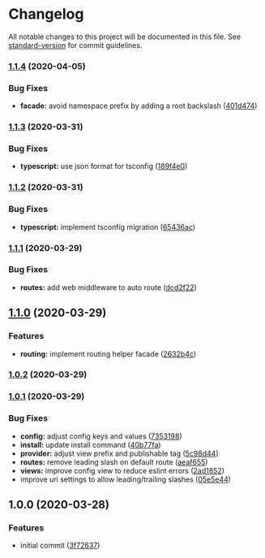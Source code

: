 # Changelog

All notable changes to this project will be documented in this file. See [standard-version](https://github.com/conventional-changelog/standard-version) for commit guidelines.

### [1.1.4](https://github.com/m2sd/laravel-nuxt/compare/v1.1.3...v1.1.4) (2020-04-05)


### Bug Fixes

* **facade:** avoid namespace prefix by adding a root backslash ([401d474](https://github.com/m2sd/laravel-nuxt/commit/401d47490014ab00f1885b9ae8abfb17075d7de8))

### [1.1.3](https://github.com/m2sd/laravel-nuxt/compare/v1.1.2...v1.1.3) (2020-03-31)


### Bug Fixes

* **typescript:** use json format for tsconfig ([189f4e0](https://github.com/m2sd/laravel-nuxt/commit/189f4e02067c900ce7d86328d0228a62e918a563))

### [1.1.2](https://github.com/m2sd/laravel-nuxt/compare/v1.1.1...v1.1.2) (2020-03-31)


### Bug Fixes

* **typescript:** implement tsconfig migration ([65436ac](https://github.com/m2sd/laravel-nuxt/commit/65436ac412e270ac1b7220e1c9021ac02d87cb77))

### [1.1.1](https://github.com/m2sd/laravel-nuxt/compare/v1.1.0...v1.1.1) (2020-03-29)


### Bug Fixes

* **routes:** add web middleware to auto route ([dcd2f22](https://github.com/m2sd/laravel-nuxt/commit/dcd2f2229b641ec5d3582979913165eed08e1563))

## [1.1.0](https://github.com/m2sd/laravel-nuxt/compare/v1.0.2...v1.1.0) (2020-03-29)


### Features

* **routing:** implement routing helper facade ([2632b4c](https://github.com/m2sd/laravel-nuxt/commit/2632b4cb9ee66857c710e3407897c1f47ba32dbd))

### [1.0.2](https://github.com/m2sd/laravel-nuxt/compare/v1.0.1...v1.0.2) (2020-03-29)

### [1.0.1](https://github.com/m2sd/laravel-nuxt/compare/v1.0.0...v1.0.1) (2020-03-29)


### Bug Fixes

* **config:** adjust config keys and values ([7353198](https://github.com/m2sd/laravel-nuxt/commit/7353198f76fbf6feef483d3cdf561f44f6c3d244))
* **install:** update install command ([40b77fa](https://github.com/m2sd/laravel-nuxt/commit/40b77fa3bb2a3617e4c553a9119b2b1d2570c26c))
* **provider:** adjust view prefix and publishable tag ([5c98d44](https://github.com/m2sd/laravel-nuxt/commit/5c98d443711f178406b7373da365bcd6389c8c9b))
* **routes:** remove leading slash on default route ([aeaf655](https://github.com/m2sd/laravel-nuxt/commit/aeaf655769dc3bd0053703c54eed13d0d2cd2617))
* **views:** improve config view to reduce eslint errors ([2ad1852](https://github.com/m2sd/laravel-nuxt/commit/2ad18520290c4f5f7babf08fba67be8d391721cc))
* improve uri settings to allow leading/trailing slashes ([05e5e44](https://github.com/m2sd/laravel-nuxt/commit/05e5e442df3abdddea29b06b1aa96db94a6faf5f))

## 1.0.0 (2020-03-28)


### Features

* initial commit ([3f72637](https://github.com/m2sd/laravel-nuxt/commit/3f7263705d21baff6ef8c1bee809e31c0d30d529))
